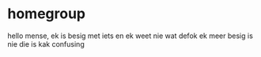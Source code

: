 # homegroup

hello mense, ek is besig met iets en ek weet nie wat
defok ek meer besig is nie
die is kak confusing
